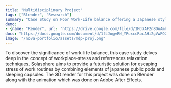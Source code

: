 ```yaml
---
title: "Multidisciplinary Project"
tags: ["Blender", "Research"]
summary: "Case Study on Poor Work-Life balance offering a Japanese style multipurpose Isolation Pod to help aleviate the stress "
demo: 
- {name: "Render", url: "https://drive.google.com/file/d/1MJ7AF2n8OuAmhBA58z_GNOpsGcziiIqb/view?resourcekey"}
docs: "https://docs.google.com/document/d/1fLJogvRN_YPuxccRocAHi2gVwFQ2XJE0h3sz9m8VtRk/edit?tab=t.0"
image: "/nova-portfolio/assets/mdp-proj.png"
---
```


To discover the significance of work-life balance, this case study delves deep in the concept of workplace-stress and referrences relaxation techniques. Solasphere aims to provide a futuristic solution for escaping stress of work routines by combining elements of japanese public pods and sleeping capsules. The 3D render for this project was done on Blender along with the animation which was done on Adobe After Effects.

